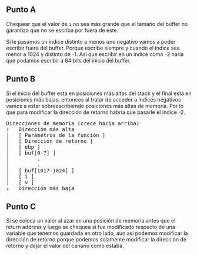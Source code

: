 ## Punto A
Chequear que el valor de `i` no sea más grande que el tamaño del buffer no garantiza que no se escriba por fuera de este. 

Si le pasamos un índice distinto a menos uno negativo vamos a poder escribir fuera del buffer. Porque escribe siempre y cuando el índice sea menor a 1024 y distinto de -1. Así que escribir en un índice como -2 haría que podamos escribir a 64 bits del inicio del buffer. 

## Punto B
Si el inicio del buffer está en posiciones más altas del stack y el final está en posiciones más bajas, entonces al tratar de acceder a índices negativos vamos a estar sobreescribiendo posiciones más altas de memoria. Por lo que para modificar la dirección de retorno habría que pasarle el índice -2. 

<pre>
Direcciones de memoria (crece hacia arriba)
↑   Dirección más alta 
│   [ Parámetros de la función ]
│   [ Dirección de retorno ]
│   [ ebp ]
│   [ buf[0-7] ]  
│         .          
│         .
│   [ buf[1017-1024] ]
│   [ i ]
│   [ v ]
↓   Dirección más baja
</pre>

## Punto C
Si se coloca un valor al azar en una posición de memoria antes que el return address y luego se chequea si fue modificado respecto de una variable que tenemos guardada en otro lado, aun así podemos modificar la dirección de retorno porque podemos solamente modificar la dirección de retorno y dejar el valor del canario como estaba. 
